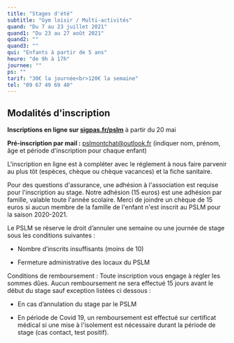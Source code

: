 ```yaml
---
title: "Stages d'été"
subtitle: "Gym loisir / Multi-activités"
quand: "Du 7 au 23 juillet 2021"
quand1: "Du 23 au 27 août 2021"
quand2: ""
quand3: ""
qui: "Enfants à partir de 5 ans"
heure: "de 9h à 17h"
journee: ""
ps: ""
tarif: "30€ la journée<br>120€ la semaine"
tel: "09 67 49 69 40"
---
```

## Modalités d'inscription

**Inscriptions en ligne sur [sigpas.fr/pslm](https://sigpas.fr/pslm/)** à partir du 20 mai

**Pré-inscription par mail :** pslmontchat@outlook.fr (indiquer nom, prénom, âge et période d'inscription pour chaque enfant)

L'inscription en ligne est à compléter avec le réglement à nous faire parvenir au plus tôt (espèces, chèque ou chèque vacances) et la fiche sanitaire.

Pour des questions d'assurance, une adhésion à l'association est requise pour l'inscription au stage. Notre adhésion (15 euros) est une adhésion par famille, valable toute l'année scolaire. Merci de joindre un chèque de 15 euros si aucun membre de la famille de l'enfant n'est inscrit au PSLM pour la saison 2020-2021.

Le PSLM se réserve le droit d’annuler une semaine ou une journée de stage sous les conditions suivantes :

- Nombre d’inscrits insuffisants (moins de 10)

- Fermeture administrative des locaux du PSLM

Conditions de remboursement : Toute inscription vous engage à régler les sommes dûes. Aucun remboursement ne sera effectué 15 jours avant le début du stage sauf exception listées ci dessous :

-	En cas d’annulation du stage par le PSLM

- En période de Covid 19, un remboursement est effectué sur certificat médical si une mise à l'isolement est nécessaire durant la période de stage (cas contact, test positif).
